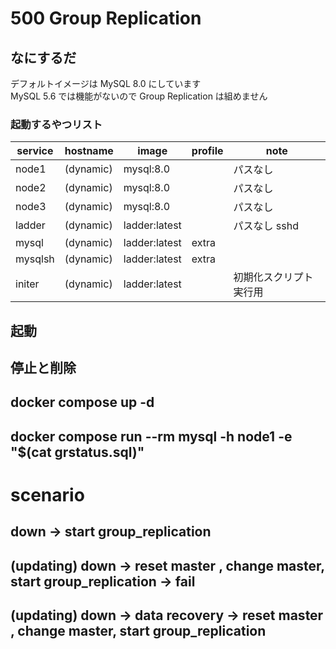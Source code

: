 # 500 Group Replication

## なにするだ
デフォルトイメージは MySQL 8.0 にしています  
MySQL 5.6 では機能がないので Group Replication は組めません  

### 起動するやつリスト
| service | hostname  | image         | profile | note                   |
| ------- | --------- | ------------- | ------- | ---------------------- |
| node1   | (dynamic) | mysql:8.0     |         | パスなし               |
| node2   | (dynamic) | mysql:8.0     |         | パスなし               |
| node3   | (dynamic) | mysql:8.0     |         | パスなし               |
| ladder  | (dynamic) | ladder:latest |         | パスなし sshd          |
| mysql   | (dynamic) | ladder:latest | extra   |                        |
| mysqlsh | (dynamic) | ladder:latest | extra   |                        |
| initer  | (dynamic) | ladder:latest |         | 初期化スクリプト実行用 |


## 起動


## 停止と削除


## docker compose up -d 
## docker compose run --rm mysql -h node1 -e "$(cat grstatus.sql)"

# scenario
## down -> start group_replication
## (updating) down -> reset master , change master, start group_replication -> fail
## (updating) down -> data recovery -> reset master , change master, start group_replication